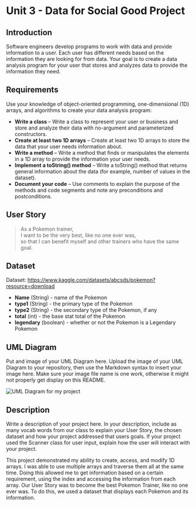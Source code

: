 # Unit 3 - Data for Social Good Project


## Introduction


Software engineers develop programs to work with data and provide information to a user. Each user has different needs based on the information they are looking for from data. Your goal is to create a data analysis program for your user that stores and analyzes data to provide the information they need.


## Requirements


Use your knowledge of object-oriented programming, one-dimensional (1D) arrays, and algorithms to create your data analysis program:
- **Write a class** – Write a class to represent your user or business and store and analyze their data with no-argument and parameterized constructors.
- **Create at least two 1D arrays** – Create at least two 1D arrays to store the data that your user needs information about.
- **Write a method** – Write a method that finds or manipulates the elements in a 1D array to provide the information your user needs.
- **Implement a toString() method** – Write a toString() method that returns general information about the data (for example, number of values in the dataset).
- **Document your code** – Use comments to explain the purpose of the methods and code segments and note any preconditions and postconditions.


## User Story


> As a Pokemon trainer, <br>
> I want to be the very best, like no one ever was, <br>
> so that I can benefit myself and other trainers who have the same goal.


## Dataset


Dataset: https://www.kaggle.com/datasets/abcsds/pokemon?resource=download
- **Name** (String) - name of the Pokemon
- **type1** (String) - the primary type of the Pokemon
- **type2** (String) - the secondary type of the Pokemon, if any
- **total** (int) - the base stat total of the Pokemon
- **legendary** (boolean) - whether or not the Pokemon is a Legendary Pokemon


## UML Diagram


Put and image of your UML Diagram here. Upload the image of your UML Diagram to your repository, then use the Markdown syntax to insert your image here. Make sure your image file name is one work, otherwise it might not properly get display on this README.


![UML Diagram for my project](nameOfImageFileHere.png)


## Description


Write a description of your project here. In your description, include as many vocab words from our class to explain your User Story, the chosen dataset and how your project addressed that users goals. If your project used the Scanner class for user input, explain how the user will interact with your project.


This project demonstrated my ability to create, access, and modify 1D arrays. I was able to use multiple arrays and traverse them all at the same time. Doing this allowed me to get information based on a certain requirement, using the index and accessing the information from each array. Our User Story was to become the best Pokemon Trainer, like no one ever was. To do this, we used a dataset that displays each Pokemon and its information.
